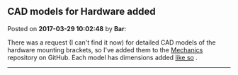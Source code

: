 ## CAD models for Hardware added
Posted on **2017-03-29 10:02:48** by **Bar**:

There was a request (I can't find it now) for detailed CAD models of the hardware mounting brackets, so I've added them to the [Mechanics](https://github.com/MaslowCNC/Mechanics) repository on GitHub. Each model has dimensions added  [like so](//muut.com/u/maslowcnc/s1/:maslowcnc:XmAR:bracket.jpg.jpg) .

---

